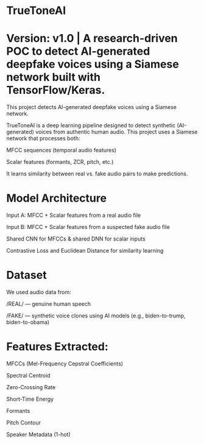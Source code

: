 # TrueToneAI
# Version: v1.0 | A research-driven POC to detect AI-generated deepfake voices using a Siamese network built with TensorFlow/Keras.

This project detects AI-generated deepfake voices using a Siamese network.

TrueToneAI is a deep learning pipeline designed to detect synthetic (AI-generated) voices from authentic human audio. This project uses a Siamese network that processes both:

MFCC sequences (temporal audio features)

Scalar features (formants, ZCR, pitch, etc.)

It learns similarity between real vs. fake audio pairs to make predictions.

# Model Architecture
Input A: MFCC + Scalar features from a real audio file

Input B: MFCC + Scalar features from a suspected fake audio file

Shared CNN for MFCCs & shared DNN for scalar inputs

Contrastive Loss and Euclidean Distance for similarity learning

# Dataset
We used audio data from:

/REAL/ — genuine human speech

/FAKE/ — synthetic voice clones using AI models (e.g., biden-to-trump, biden-to-obama)

# Features Extracted:
MFCCs (Mel-Frequency Cepstral Coefficients)

Spectral Centroid

Zero-Crossing Rate

Short-Time Energy

Formants

Pitch Contour

Speaker Metadata (1-hot)
